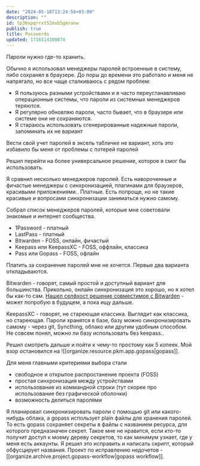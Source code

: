 ```yaml
---
date: "2024-05-18T13:24:56+03:00"
description: ""
id: tp36vpqrrxt52mxb5gmranw
publish: true
title: Passwords
updated: 1716114308874
---
```


Пароли нужно где-то хранить.

Обычно я использовал менеджеры паролей встроенные в систему, либо сохранял в браузере.
До поры до времени это работало и меня не напрягало, но все чаще сталкиваюсь с рядом проблем:

- Я пользуюсь разными устройствами и я часто переустанавливаю операционные системы, что пароли из системных менеджеров теряются. 
- Я регулярно обновляю пароли, часто бывает, что в браузере или системе они не сохраняются. 
- Я стараюсь использовать сгенерированные надежные пароли, запоминать их не вариант

Вести свой учет паролей в эксель табличке не вариант, хоть это избавило бы меня от проблемы с потерей паролей

Решил перейти на более универсальное решение, которое я смог бы использовать.

Я сравнил несколько менеджеров паролей. 
Есть навороченные и фичастые менеджеры с синхронизацией, плагинами для браузеров, красивыми приложениями.. Платные.
Есть попроще, но не такие красивые и вопросами синхронизации заниматься нужно самому. 

Собрал список менеджеров паролей, которые мне советовали знакомые и интернет сообщества.

- 1Password - платный
- LastPass - платный
- Bitwarden - FOSS, онлайн, фичастый
- Keepass или KeepassXC - FOSS, оффлайн, классика
- Pass или Gopass - FOSS, офлайн

Платить за сохранение паролей мне не хочется. Первые два варианта откладываются.

Bitwarden - говорят, самый простой и доступный вариант для большинства. 
Прикольно, онлайн синхронизация это хорошо, но я хотел бы как-то сам. 
[Нашел селфхост решение совместимое с Bitwarden](https://github.com/dani-garcia/vaultwarden/tree/main) - может попробую в будущем, а пока ищу дальше. 

KeepassXC - говорят, не стареющая классика.
Выглядит как классика, но стареющая. 
Пароли хранятся в базе, базу можно синхронизировать самому - через git, Syncthing, облако или другим удобным способом.
Не совсем понял, можно ли базу использовать без keepass..

Решил смотреть дальше и пойти к чему-то простому как 5 копеек. Мой взор остановился на ![[organize.resource.pkm.app.gopass|gopass]].

Для меня главными критериями выбора стали

- свободное и открытое распростанение проекта (FOSS)
- простая синхронизация между устройствами
- использование из коммандной строки (тут скорее про использование без графической оболочки)
- возможность делиться паролями

Я планировал синхронизировать пароли с помощью git или какого-нибудь облака, а gopass использует plain файлы для хранения паролей.
То есть gopass сохраняет секреты в файлы с названием ресурса, для которого предназначен секрет. Такое мне не нравится, если кто-то получит доступ к моему дереву секретов, то как минимум узнает, где у меня есть аккаунты. Я решил это исправить и написать скрипт, который обфусцирует названия.
Проект по исправлению недочетов - [[organize.archive.project.gopass-workflow|gopass workflow]].

